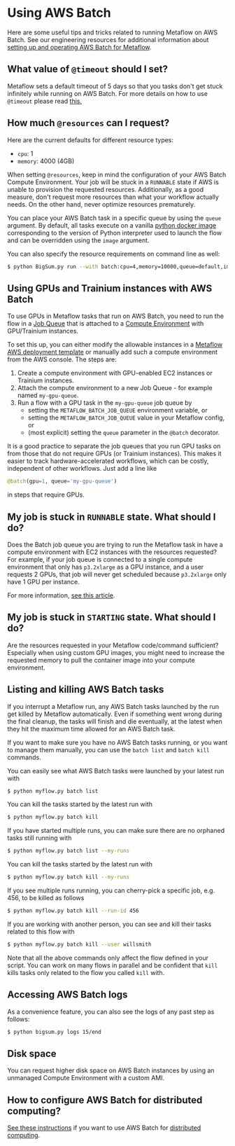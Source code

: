 
# Using AWS Batch

Here are some useful tips and tricks related to running Metaflow on AWS Batch. See our
engineering resources for additional information about [setting up and operating AWS
Batch for Metaflow](https://outerbounds.com/docs/engineering-welcome/).

## What value of `@timeout` should I set?

Metaflow sets a default timeout of 5 days so that you tasks don't get stuck infinitely
while running on AWS Batch. For more details on how to use `@timeout` please read
[this.](../failures.md#timing-out-with-the-timeout-decorator)

## How much `@resources` can I request?

Here are the current defaults for different resource types:

* `cpu`: 1
* `memory`: 4000 \(4GB\)

When setting `@resources`, keep in mind the configuration of your AWS Batch Compute
Environment. Your job will be stuck in a `RUNNABLE` state if AWS is unable to provision
the requested resources. Additionally, as a good measure, don't request more resources
than what your workflow actually needs. On the other hand, never optimize resources
prematurely.

You can place your AWS Batch task in a specific queue by using the `queue` argument. By
default, all tasks execute on a vanilla [python docker
image](https://hub.docker.com/_/python/) corresponding to the version of Python
interpreter used to launch the flow and can be overridden using the `image` argument.

You can also specify the resource requirements on command line as well:

```bash
$ python BigSum.py run --with batch:cpu=4,memory=10000,queue=default,image=ubuntu:latest
```

## Using GPUs and Trainium instances with AWS Batch

To use GPUs in Metaflow tasks that run on AWS Batch, you need to run the flow in a [Job Queue](https://docs.aws.amazon.com/batch/latest/userguide/job_queues.html) that is attached to a [Compute Environment](https://docs.aws.amazon.com/batch/latest/userguide/compute_environments.html) with GPU/Trainium instances.

To set this up, you can either modify the allowable instances in a [Metaflow AWS deployment template](https://github.com/outerbounds/metaflow-tools/tree/master/aws) or manually add such a compute environment from the AWS console. The steps are:

1. Create a compute environment with GPU-enabled EC2 instances or Trainium instances.
2. Attach the compute environment to a new Job Queue - for example named `my-gpu-queue`. 
3. Run a flow with a GPU task in the `my-gpu-queue` job queue by
    - setting the `METAFLOW_BATCH_JOB_QUEUE` environment variable, or
    - setting the `METAFLOW_BATCH_JOB_QUEUE` value in your Metaflow config, or 
    - (most explicit) setting the `queue` parameter in the `@batch` decorator.

It is a good practice to separate the job queues that you run GPU tasks on from those that do not require GPUs
(or Trainium instances). This makes it easier to track hardware-accelerated workflows, which can be costly, independent of other workflows. Just add a line like
```python
@batch(gpu=1, queue='my-gpu-queue')
```
in steps that require GPUs.

## My job is stuck in `RUNNABLE` state. What should I do?

Does the Batch job queue you are trying to run the Metaflow task in have a compute environment
with EC2 instances with the resources requested? For example, if your job queue is connected to
a single compute environment that only has `p3.2xlarge` as a GPU instance, and a user requests 2
GPUs, that job will never get scheduled because `p3.2xlarge` only have 1 GPU per instance.

For more information, [see this
article](https://docs.aws.amazon.com/batch/latest/userguide/troubleshooting.html#job_stuck_in_runnable).

## My job is stuck in `STARTING` state. What should I do?

Are the resources requested in your Metaflow code/command sufficient? Especially when using
custom GPU images, you might need to increase the requested memory to pull the container image
into your compute environment.

## Listing and killing AWS Batch tasks

If you interrupt a Metaflow run, any AWS Batch tasks launched by the run get killed by
Metaflow automatically. Even if something went wrong during the final cleanup, the tasks
will finish and die eventually, at the latest when they hit the maximum time allowed for
an AWS Batch task.

If you want to make sure you have no AWS Batch tasks running, or you want to manage them
manually, you can use the `batch list` and `batch kill` commands.

You can easily see what AWS Batch tasks were launched by your latest run with

```bash
$ python myflow.py batch list
```

You can kill the tasks started by the latest run with

```bash
$ python myflow.py batch kill
```

If you have started multiple runs, you can make sure there are no orphaned tasks still
running with

```bash
$ python myflow.py batch list --my-runs
```

You can kill the tasks started by the latest run with

```bash
$ python myflow.py batch kill --my-runs
```

If you see multiple runs running, you can cherry-pick a specific job, e.g. 456, to be
killed as follows

```bash
$ python myflow.py batch kill --run-id 456
```

If you are working with another person, you can see and kill their tasks related to this
flow with

```bash
$ python myflow.py batch kill --user willsmith
```

Note that all the above commands only affect the flow defined in your script. You can
work on many flows in parallel and be confident that `kill` kills tasks only related to
the flow you called `kill` with. 

## Accessing AWS Batch logs

As a convenience feature, you can also see the logs of any past step as follows:

```bash
$ python bigsum.py logs 15/end
```

## Disk space

You can request higher disk space on AWS Batch instances by using an unmanaged Compute
Environment with a custom AMI.

## How to configure AWS Batch for distributed computing?

[See these instructions](https://outerbounds.com1/engineering/operations/distributed-computing/) if you want to use
AWS Batch for [distributed computing](/scaling/remote-tasks/distributed-computing).



